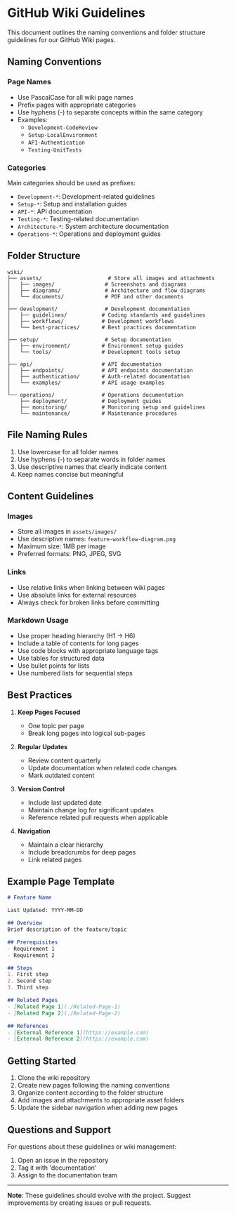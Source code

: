 # GitHub Wiki Guidelines

This document outlines the naming conventions and folder structure guidelines for our GitHub Wiki pages.

## Naming Conventions

### Page Names

- Use PascalCase for all wiki page names
- Prefix pages with appropriate categories
- Use hyphens (-) to separate concepts within the same category
- Examples:
  - `Development-CodeReview`
  - `Setup-LocalEnvironment`
  - `API-Authentication`
  - `Testing-UnitTests`

### Categories

Main categories should be used as prefixes:
- `Development-*`: Development-related guidelines
- `Setup-*`: Setup and installation guides
- `API-*`: API documentation
- `Testing-*`: Testing-related documentation
- `Architecture-*`: System architecture documentation
- `Operations-*`: Operations and deployment guides

## Folder Structure

```
wiki/
├── assets/                     # Store all images and attachments
│   ├── images/                # Screenshots and diagrams
│   ├── diagrams/              # Architecture and flow diagrams
│   └── documents/             # PDF and other documents
│
├── development/               # Development documentation
│   ├── guidelines/           # Coding standards and guidelines
│   ├── workflows/            # Development workflows
│   └── best-practices/       # Best practices documentation
│
├── setup/                     # Setup documentation
│   ├── environment/          # Environment setup guides
│   └── tools/                # Development tools setup
│
├── api/                      # API documentation
│   ├── endpoints/            # API endpoints documentation
│   ├── authentication/       # Auth-related documentation
│   └── examples/             # API usage examples
│
└── operations/               # Operations documentation
    ├── deployment/           # Deployment guides
    ├── monitoring/           # Monitoring setup and guidelines
    └── maintenance/          # Maintenance procedures
```

## File Naming Rules

1. Use lowercase for all folder names
2. Use hyphens (-) to separate words in folder names
3. Use descriptive names that clearly indicate content
4. Keep names concise but meaningful

## Content Guidelines

### Images
- Store all images in `assets/images/`
- Use descriptive names: `feature-workflow-diagram.png`
- Maximum size: 1MB per image
- Preferred formats: PNG, JPEG, SVG

### Links
- Use relative links when linking between wiki pages
- Use absolute links for external resources
- Always check for broken links before committing

### Markdown Usage
- Use proper heading hierarchy (H1 -> H6)
- Include a table of contents for long pages
- Use code blocks with appropriate language tags
- Use tables for structured data
- Use bullet points for lists
- Use numbered lists for sequential steps

## Best Practices

1. **Keep Pages Focused**
   - One topic per page
   - Break long pages into logical sub-pages

2. **Regular Updates**
   - Review content quarterly
   - Update documentation when related code changes
   - Mark outdated content

3. **Version Control**
   - Include last updated date
   - Maintain change log for significant updates
   - Reference related pull requests when applicable

4. **Navigation**
   - Maintain a clear hierarchy
   - Include breadcrumbs for deep pages
   - Link related pages

## Example Page Template

```markdown
# Feature Name

Last Updated: YYYY-MM-DD

## Overview
Brief description of the feature/topic

## Prerequisites
- Requirement 1
- Requirement 2

## Steps
1. First step
2. Second step
3. Third step

## Related Pages
- [Related Page 1](./Related-Page-1)
- [Related Page 2](./Related-Page-2)

## References
- [External Reference 1](https://example.com)
- [External Reference 2](https://example.com)
```

## Getting Started

1. Clone the wiki repository
2. Create new pages following the naming conventions
3. Organize content according to the folder structure
4. Add images and attachments to appropriate asset folders
5. Update the sidebar navigation when adding new pages

## Questions and Support

For questions about these guidelines or wiki management:
1. Open an issue in the repository
2. Tag it with 'documentation'
3. Assign to the documentation team

---

**Note**: These guidelines should evolve with the project. Suggest improvements by creating issues or pull requests.